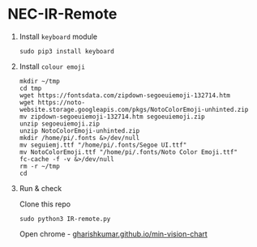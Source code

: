 # NEC-IR-Remote
1. Install `keyboard` module 
    ```
    sudo pip3 install keyboard
    ```
1. Install `colour emoji`
    ```
    mkdir ~/tmp
    cd tmp
    wget https://fontsdata.com/zipdown-segoeuiemoji-132714.htm 
    wget https://noto-website.storage.googleapis.com/pkgs/NotoColorEmoji-unhinted.zip
    mv zipdown-segoeuiemoji-132714.htm segoeuiemoji.zip
    unzip segoeuiemoji.zip
    unzip NotoColorEmoji-unhinted.zip
    mkdir /home/pi/.fonts &>/dev/null
    mv seguiemj.ttf "/home/pi/.fonts/Segoe UI.ttf"
    mv NotoColorEmoji.ttf "/home/pi/.fonts/Noto Color Emoji.ttf"
    fc-cache -f -v &>/dev/null
    rm -r ~/tmp
    cd
    ```
1. Run & check

    Clone this repo
    
    ```
    sudo python3 IR-remote.py
    ```

    Open chrome - [gharishkumar.github.io/min-vision-chart](https://gharishkumar.github.io/min-vision-chart)
